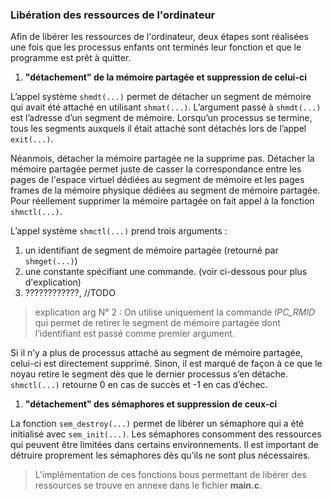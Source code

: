 ### Libération des ressources de l'ordinateur

Afin de libérer les ressources de l'ordinateur, deux étapes sont réalisées une fois que les processus 
enfants ont terminés leur fonction et que le programme est prêt à quitter.

1. __"détachement" de la mémoire partagée et suppression de celui-ci__ 

L’appel système `shmdt(...)` permet de détacher un segment de mémoire qui avait été attaché en utilisant `shmat(...)`. 
L’argument passé à `shmdt(...)` est l’adresse d’un segment de mémoire. 
Lorsqu’un processus se termine, tous les segments auxquels il était attaché sont détachés lors de l’appel `exit(...)`. 

Néanmois, détacher la mémoire partagée ne la supprime pas. Détacher la mémoire partagée permet juste de casser la correspondance 
entre les pages de l'espace virtuel dédiées au segment de mémoire et les pages frames de la mémoire physique dédiées 
au segment de mémoire partagée. Pour réellement supprimer la mémoire partagée on fait appel à la fonction `shmctl(...)`. 

L’appel système `shmctl(...)` prend trois arguments :
1. un identifiant de segment de mémoire partagée (retourné par `shmget(...)`)
2. une constante spécifiant une commande. (voir ci-dessous pour plus d'explication)
3.  ????????????, //TODO 
> explication arg N° 2 : On utilise uniquement la commande _IPC_RMID_ qui permet de retirer le segment de mémoire partagée dont l’identifiant est passé comme premier argument.

Si il n’y a plus de processus attaché au segment de mémoire partagée, celui-ci est directement supprimé. Sinon, il est marqué de façon à ce que le noyau retire le segment dès que le dernier processus s’en détache.
`shmctl(...)` retourne 0 en cas de succès et -1 en cas d’échec.

1. __"détachement" des sémaphores et suppression de ceux-ci__

La fonction `sem_destroy(...)` permet de libérer un sémaphore qui a été initialisé avec `sem_init(...)`. Les sémaphores consomment des ressources qui peuvent 
être limitées dans certains environnements. Il est important de détruire proprement les sémaphores dès qu’ils ne sont plus 
nécessaires. 

>L'implémentation de ces fonctions bous permettant de libérer des ressources se trouve en annexe dans 
le fichier **main.c**. 

